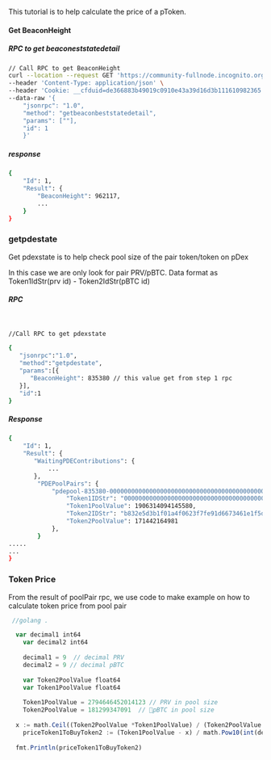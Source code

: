 This tutorial is to help calculate the price of a pToken.

#### Get BeaconHeight

##### RPC to get beaconeststatedetail

```bash
// Call RPC to get BeaconHeight 
curl --location --request GET 'https://community-fullnode.incognito.org/fullnode' \
--header 'Content-Type: application/json' \
--header 'Cookie: __cfduid=de366883b49019c0910e43a39d16d3b111610982365' \
--data-raw '{
    "jsonrpc": "1.0",
    "method": "getbeaconbeststatedetail",
    "params": [""],
    "id": 1
    }'
```

##### response

```bash
{
	"Id": 1,
	"Result": {
        "BeaconHeight": 962117,
        ...
    }
}
```

### getpdestate

Get pdexstate is to help check pool size of the pair token/token on pDex

In this case we are only look for pair PRV/pBTC. Data format as Token1IdStr(prv id) - Token2IdStr(pBTC id)

##### RPC

```bash

 
//Call RPC to get pdexstate 

{
   "jsonrpc":"1.0",
   "method":"getpdestate",
   "params":[{
      "BeaconHeight": 835380 // this value get from step 1 rpc
   }],
   "id":1
}
```

##### Response

```bash
{
    "Id": 1,
    "Result": {
       "WaitingPDEContributions": {
           ...
       },
        "PDEPoolPairs": {
            "pdepool-835380-0000000000000000000000000000000000000000000000000000000000000004-b832e5d3b1f01a4f0623f7fe91d6673461e1f5d37d91fe78c5c2e6183ff39696": {
                "Token1IDStr": "0000000000000000000000000000000000000000000000000000000000000004",
                "Token1PoolValue": 1906314094145580,
                "Token2IDStr": "b832e5d3b1f01a4f0623f7fe91d6673461e1f5d37d91fe78c5c2e6183ff39696",
                "Token2PoolValue": 171442164981
            }, 
        }
.....
...
}
```

### Token Price

From the result of poolPair rpc, we use code to make example on how to calculate token price from pool pair

```javascript
 //golang .

  var decimal1 int64 
	var decimal2 int64 
	
	decimal1 = 9  // decimal PRV
	decimal2 = 9 // decimal pBTC 
	
	var Token2PoolValue float64 
	var Token1PoolValue float64
	
	Token1PoolValue = 2794646452014123 // PRV in pool size 
	Token2PoolValue = 181299347091  // pBTC in pool size 
	
  x := math.Ceil((Token2PoolValue *Token1PoolValue) / (Token2PoolValue + math.Pow10(int(decimal2))))
	priceToken1ToBuyToken2 := (Token1PoolValue - x) / math.Pow10(int(decimal1)) 
		
  fmt.Println(priceToken1ToBuyToken2)
```
